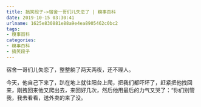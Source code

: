 ```yaml
---
title: 搞笑段子->宿舍一哥们儿失恋了 | 糗事百科
date: 2019-10-15 03:30:41
urlname: 1625e830881e88a9e4ea8905462c0bc2
tags: 
- 糗事百科
categories:
- 糗事百科
- 搞笑段子
---
```

宿舍一哥们儿失恋了，整整躺了两天两夜，还不理人。

今天，他自己下来了，趴在地上就往阳台上爬，把我们都吓坏了，赶紧把他拽回来，刚拽回来他又爬出去，来回好几次，然后他用最后的力气又哭了：“你们别管我，我去看看，送外卖的来了没。


